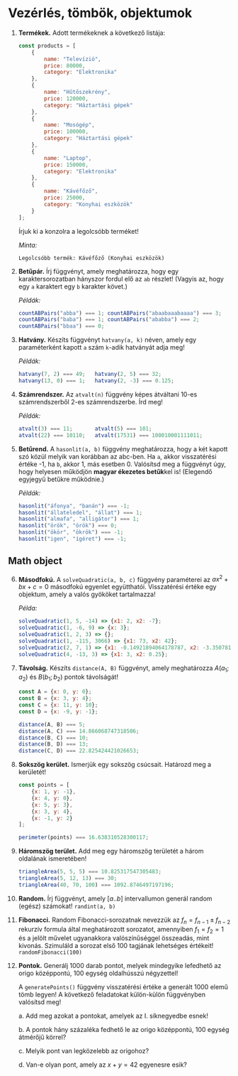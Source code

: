 # Vezérlés, tömbök, objektumok

1. **Termékek.** Adott termékeknek a következő listája:
    ```js
    const products = [
        {
            name: "Televízió",
            price: 80000,
            category: "Elektronika"
        },
        {
            name: "Hűtőszekrény",
            price: 120000,
            category: "Háztartási gépek"
        },
        {
            name: "Mosógép",
            price: 100000,
            category: "Háztartási gépek"
        },
        { 
            name: "Laptop",
            price: 150000,
            category: "Elektronika"
        },
        {
            name: "Kávéfőző",
            price: 25000,
            category: "Konyhai eszközök"
        }
    ];
    ```
    
    Írjuk ki a konzolra a legolcsóbb terméket!
    
    *Minta:*

    `Legolcsóbb termék: Kávéfőző (Konyhai eszközök)`

2. **Betűpár.** Írj függvényt, amely meghatározza, hogy egy karaktersorozatban hányszor fordul elő az `ab` részlet! (Vagyis az, hogy egy `a` karaktert egy `b` karakter követ.)
   
    *Példák:*
    ```js
    countABPairs("abba") === 1; countABPairs("abaabaaabaaaa") === 3;
    countABPairs("baba") === 1; countABPairs("ababba") === 2;
    countABPairs("bbaa") === 0;
    ```

3. **Hatvány.** Készíts függvényt `hatvany(a, k)` néven, amely egy paraméterként kapott `a` szám `k`-adik hatványát adja meg!

    *Példák:*
    ```js
    hatvany(7, 2) === 49;   hatvany(2, 5) === 32;
    hatvany(13, 0) === 1;   hatvany(2, -3) === 0.125;
    ```

4. **Számrendszer.** Az `atvalt(n)` függvény képes átváltani 10-es számrendszerből 2-es számrendszerbe. Írd meg!

    *Példák:*
    ```js
    atvalt(3) === 11;       atvalt(5) === 101;
    atvalt(22) === 10110;   atvalt(17531) === 100010001111011;
    ```

5. **Betűrend.** A `hasonlit(a, b)` függvény meghatározza, hogy a két kapott szó közül melyik van korábban az abc-ben. Ha `a`, akkor visszatérési értéke -1, ha `b`, akkor 1, más esetben 0. Valósítsd meg a függvényt úgy, hogy helyesen működjön **magyar ékezetes betűk**kel is! (Elegendő egyjegyű betűkre működnie.)
   
    *Példák:*
    ```js
    hasonlit("áfonya", "banán") === -1;
    hasonlit("állateledel", "állat") === 1;
    hasonlit("almafa", "alligátor") === 1;
    hasonlit("örök", "örök") === 0;
    hasonlit("ökör", "ökrök") === -1;
    hasonlit("igen", "ígéret") === -1;
    ```

## Math object
6. **Másodfokú.** A `solveQuadratic(a, b, c)` függvény paraméterei az $ax^2 + bx + c = 0$ másodfokú egyenlet együtthatói. Visszatérési értéke egy objektum, amely a valós gyököket tartalmazza!
   
    *Példa:*
    ```js
    solveQuadratic(1, 5, -14) => {x1: 2, x2: -7};
    solveQuadratic(1, -6, 9) => {x: 3};
    solveQuadratic(1, 2, 3) => {};
    solveQuadratic(1, -115, 3066) => {x1: 73, x2: 42};
    solveQuadratic(2, 7, 1) => {x1: -0.14921894064178787, x2: -3.350781059358212};
    solveQuadratic(4, -13, 3) => {x1: 3, x2: 0.25};
    ```

7. **Távolság.** Készíts `distance(A, B)` függvényt, amely meghatározza $A(a_1; a_2)$ és $B(b_1; b_2)$ pontok távolságát!
    ```js
    const A = {x: 0, y: 0};
    const B = {x: 3, y: 4};
    const C = {x: 11, y: 10};
    const D = {x: -9, y: -1};

    distance(A, B) === 5;
    distance(A, C) === 14.866068747318506;
    distance(B, C) === 10;
    distance(B, D) === 13;
    distance(C, D) === 22.825424421026653;
    ```

8. **Sokszög kerület.** Ismerjük egy sokszög csúcsait. Határozd meg a kerületét!
    ```js
    const points = [
        {x: 1, y: -1},
        {x: 4, y: 0},
        {x: 5, y: 3},
        {x: 3, y: 4},
        {x: -1, y: 2}
    ];

    perimeter(points) === 16.638310528300117;
    ```

9. **Háromszög terület.** Add meg egy háromszög területét a három oldalának ismeretében!
    ```js
    triangleArea(5, 5, 5) === 10.825317547305483;
    triangleArea(5, 12, 13) === 30;
    triangleArea(40, 70, 100) === 1092.8746497197196;
    ```

10. **Random.** Írj függvényt, amely $[a..b]$ intervallumon generál random (egész) számokat! `randint(a, b)`

11. **Fibonacci.** Random Fibonacci-sorozatnak nevezzük az $f_n = f_{n-1} \pm f_{n-2}$ rekurzív formula által meghatározott sorozatot, amennyiben $f_1 = f_2 = 1$ és a jelölt művelet ugyanakkora valószínűséggel összeadás, mint kivonás. Szimuláld a sorozat első 100 tagjának lehetséges értékeit! `randomFibonacci(100)`

12. **Pontok.** Generálj 1000 darab pontot, melyek mindegyike lefedhető az origo középpontú, 100 egység oldalhússzú négyzettel!

    A `generatePoints()` függvény visszatérési értéke a generált 1000 elemű tömb legyen! A következő feladatokat külön-külön függvényben valósítsd meg!
    
    a. Add meg azokat a pontokat, amelyek az I. síknegyedbe esnek!
    
    b. A pontok hány százaléka fedhető le az origo középpontú, 100 egység átmérőjű körrel?
    
    c. Melyik pont van legközelebb az origohoz?
    
    d. Van-e olyan pont, amely az $x + y = 42$ egyenesre esik?